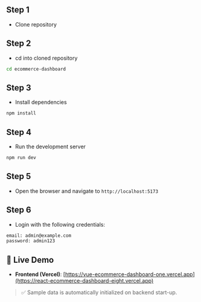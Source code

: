 ## Step 1

- Clone repository

## Step 2

- cd into cloned repository

```bash
cd ecommerce-dashboard
```

## Step 3

- Install dependencies

```bash
npm install 
```

## Step 4

- Run the development server

```bash
npm run dev
```

## Step 5

- Open the browser and navigate to `http://localhost:5173`

## Step 6

- Login with the following credentials:

```bash
email: admin@example.com
password: admin123
```

## 🚀 Live Demo

- **Frontend (Vercel)**: [https://vue-ecommerce-dashboard-one.vercel.app](https://react-ecommerce-dashboard-eight.vercel.app)

> ✅ Sample data is automatically initialized on backend start-up.

